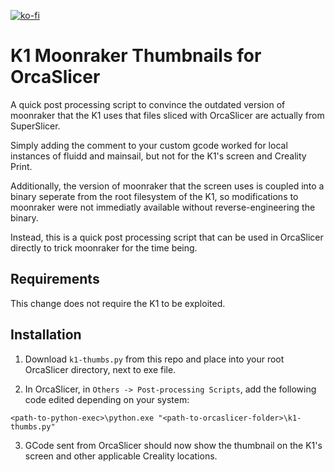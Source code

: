 [![ko-fi](https://ko-fi.com/img/githubbutton_sm.svg)](https://ko-fi.com/X8X7LBLK2)

# K1 Moonraker Thumbnails for OrcaSlicer

A quick post processing script to convince the outdated version of moonraker that the K1 uses that files sliced with OrcaSlicer are actually from SuperSlicer.

Simply adding the comment to your custom gcode worked for local instances of fluidd and mainsail, but not for the K1's screen and Creality Print. 

Additionally, the version of moonraker that the screen uses is coupled into a binary seperate from the root filesystem of the K1, so modifications to moonraker were not immediatly available without reverse-engineering the binary.

Instead, this is a quick post processing script that can be used in OrcaSlicer directly to trick moonraker for the time being.

## Requirements

This change does not require the K1 to be exploited.

## Installation

1. Download `k1-thumbs.py` from this repo and place into your root OrcaSlicer directory, next to exe file. 


2. In OrcaSlicer, in `Others -> Post-processing Scripts`, add the following code edited depending on your system:

```
<path-to-python-exec>\python.exe "<path-to-orcaslicer-folder>\k1-thumbs.py"
```

3. GCode sent from OrcaSlicer should now show the thumbnail on the K1's screen and other applicable Creality locations.
